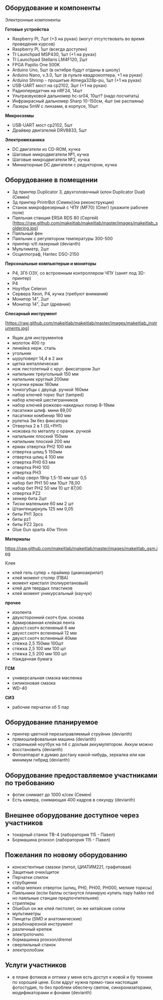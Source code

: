 Оборудование и компоненты
-------------------------

Электронные компоненты

**Готовые устройства**
* Raspberry PI, 7шт (+3 на руках) (могут отсутствовать во время проведения курсов)
* Raspberry PI, 1шт (всегда доступен)
* TI Launchpad MSP430, 1шт (+1 на руках)
* TI Launchpad Stellaris LM4F120, 2шт
* FPGA Papilio One 500K
* Arduino Uno, 5шт (в октябре будут отданы в школу)
* Arduino Nano, v.3.0, 1шт (в пульте квадрокоптера, +1 на руках)
* Arduino Shrimp - прошитые Atmega328p-pu, 1шт (+1 на руках)
* USB-UART мост на cp2102, 3шт (+1 на руках)
* Радиопередатчик на nRF24, 14шт
* Ультразвуковой дальномер hc-sr04, 10шт? (надо посчитать)
* Инфракрасный дальномер Sharp 10-150см, 4шт (не распаяны)
* Лазеры 5mW с линзами, в корпусе, 10шт

**Микросхемы**
* USB-UART мост cp2102, 5шт
* Драйвер двигателей DRV8833, 5шт

**Электромеханика**
* DC двигатели из CD-ROM, кучка
* Шаговые микродвигатели №1, кучка
* Шаговые микродвигатели №2, кучка
* Миниатюрные DC двигатели c редуктором, кучка

Оборудование в помещении
-------------------------

* 3д принтер Duplicator 3, двухголовочный (клон Duplicator Dual) (Семен)
* 3д принтер PrintrBot (Семен)(на реконструкции)
* Станок микрофрезерный с ЧПУ (MF70) (Олег) (укажите рабочее поле)
* Паяльная станция ERSA RDS 80 (Сергей) [https://raw.github.com/makeitlab/makeitlab/master/images/makeitlab_soldering.jpg]
* Паяльный фен
* Паяльник с регулятором температуры 300-500
* принтер ч/б лазерный (devianth)
* Мультиметр, 2шт
* Осциллограф, Hantec DSO-2150

**Персональные компьютерыи и мониторы**
* P4, 3Гб ОЗУ, со встроенным контроллером ЧПУ (занят под 3D-принтер)
* P4
* Ноутбук Celeron
* Сервера Xeon, P4, кучка (требуют внимания)
* Монитор 14", 2шт
* Монитор 14", 2шт (древние)

**Слесарный инструмент**

[https://raw.github.com/makeitlab/makeitlab/master/images/makeitlab_instruments.jpg]


* Ящик для инструментов
* молоток 400 гр
* линейка нерж. сталь
* угольник
* шуруповерт 14,4 в 2 акк
* щетка металлическая
* нож пистолетный с круг. фиксатором 3шт
* напильник треугольный 150 мм 
* напильник круглый 200мм 
* кусачки ермак 160мм 
* тонкогубцы с двухцв. ручкой 160мм 
* набор ключей торкс 9шт (tamped)
* набор ключей шестигранников 
* набор ключей рожково-накидных полир 8-19мм
* пасатижи шлиф. мини 69,00
* пасатижи комбинир 160 мм
* рулетка 3м без фиксатора
* Отвертка 2 в 1 (SL+PH1)
* ножовка по металлу с оранж. ручкой
* напильник плоский 150мм 
* напильник плоский 200 мм 
* ермак отвертка PH2 100 мм
* отвертка шлиц 5 150мм 
* отвертка шлиц 4 100 мм 
* отвертка PH0 63 мм
* отвертка PH0 100
* отвертка PH3 
* набор сверл 19пр 1,5-10 мм шаг 0,5 
* набор бит PH1 50 мм 10шт 78,00
* набор бит PH2 50 мм 10 шт 87,00
* отвертка PZ2
* зенкер бита 2шт
* Тиски маленькие 60 мм  2 шт
* Штангенциркуль 125 мм 0,05 
* биты PH1 3pcs 
* биты pz1 
* биты PZ2 2pcs 
* Glue Gun sparta 40w 11mm


**Материалы**

https://raw.github.com/makeitlab/makeitlab/master/images/makeitlab_gsm.jpg

Клея 

* клей гель супер + праймер (цианоакрилат)
* клей момент столяр (ПВА)
* момент кристалл (полиуретановый)
* клей для твердых пластиков
* клей момент уникурсальный (каучук)

**прочее**

* изолента
* двухсторонний скотч бум. основа
* Армированная клейкая лента
* двухст.скотч вспененый 6 мм 
* двухст.скотч вспененый 12 мм
* двухст.скотч вспененый 40мм 
* стяжка 2,5 150мм 100шт 
* стяжка 2,5 100 мм 100 шт
* стяжка 2,5 200 мм 100 шт
* Наждачная бумага

**ГСМ**

* универсальная смазка масленка
* силиконовая смазка
* WD-40

**СИЗ**

* рабочие перчатки хб 5 пар

Оборудование планируемое
------------------------

* принтер цветной перезаправляемый струйник (devianth)
* прямошлифовальная машина (devianth)
* старенький ноутбук на п4 с дохлым аккумулятором. Аккум можно восстановить (devianth)
* Фотоаппарат я думаю достану какой-нибудь, зеркалка или как минимум гибрид (devianth)


Оборудование предоставляемое участниками по требованию
------------------------------------------------------

* фотик снимает до 1000 к/сек (Семен)
* Есть камера, снимающая 400 кадров в секунду (devianth)

Внешнее оборудование доступное через участников
-----------------------------------------------

* токарный станок ТВ-4 (лаборатория 115 - Павел)
* Бормашина proxxon (лаборатория 115 - Павел)


Пожелания по новому оборудованию
--------------------------------
* консистентные смазки (литол, ЦИАТИМ221, графитовая)
* Защитные очки/щиток
* Перчатки спилок
* струбцинки
* набор мелких отверток (шлиц, PH0, PH00, PH000, мелкие торксы)
* Паяльники (если баллы останутся планирую купить пару hakko red но паяльные станции предпочтительнее)
* стрипперы
* GlueGun он же клей пистолет, он же китайские сопли
* мультиметры
* Пинцеты (SMD и анатомические)
* резьбонарезной инструмент
* различный крепеж
* электроточило
* бормашинка proxxon/dremel
* сверлильный станок
* электролобзик


Услуги участников
-----------------

* в плане фотиков и оптики у меня есть доступ к новой и бу технике по хорошей цене. Если вдруг нужна прямо-таки настоящая фотостудия, то без проблем обеспечу светом, синхронизаторами, модификаторами и фонами (devianth)
